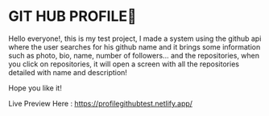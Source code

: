 # GIT HUB PROFILE🙂

Hello everyone!, this is my test project, I made a system using the github api where the user searches for his github name and it brings some information such as photo, bio, name, number of followers... and the repositories, when you click on repositories, it will open a screen with all the repositories detailed with name and description!

Hope you like it!

Live Preview Here : https://profilegithubtest.netlify.app/
